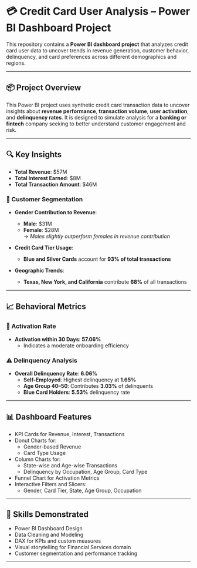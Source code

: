 # 💳 Credit Card User Analysis – Power BI Dashboard Project

This repository contains a **Power BI dashboard project** that analyzes credit card user
data to uncover trends in revenue generation, customer behavior, delinquency, and card
preferences across different demographics and regions.

---

## 📦 Project Overview

This Power BI project uses synthetic credit card transaction data to uncover insights about **revenue performance**,
**transaction volume**, **user activation**, and **delinquency rates**. It is designed to simulate analysis for
a **banking or fintech** company seeking to better understand customer engagement and risk.

---

## 🔍 Key Insights

- **Total Revenue**: $57M  
- **Total Interest Earned**: $8M  
- **Total Transaction Amount**: $46M  

### 🎯 Customer Segmentation
- **Gender Contribution to Revenue**:
  - **Male**: $31M  
  - **Female**: $28M  
  → _Males slightly outperform females in revenue contribution_

- **Credit Card Tier Usage**:
  - **Blue and Silver Cards** account for **93% of total transactions**

- **Geographic Trends**:
  - **Texas, New York, and California** contribute **68%** of all transactions

---

## 📈 Behavioral Metrics

### 🚀 Activation Rate
- **Activation within 30 Days**: **57.06%**
  - Indicates a moderate onboarding efficiency

### ⚠️ Delinquency Analysis
- **Overall Delinquency Rate**: **6.06%**
  - **Self-Employed**: Highest delinquency at **1.65%**
  - **Age Group 40–50**: Contributes **3.03%** of delinquents
  - **Blue Card Holders**: **5.53%** delinquency rate

---

## 📊 Dashboard Features

- KPI Cards for Revenue, Interest, Transactions
- Donut Charts for:
  - Gender-based Revenue
  - Card Type Usage
- Column Charts for:
  - State-wise and Age-wise Transactions
  - Delinquency by Occupation, Age Group, Card Type
- Funnel Chart for Activation Metrics
- Interactive Filters and Slicers:
  - Gender, Card Tier, State, Age Group, Occupation

---

## 🧠 Skills Demonstrated

- Power BI Dashboard Design
- Data Cleaning and Modeling
- DAX for KPIs and custom measures
- Visual storytelling for Financial Services domain
- Customer segmentation and performance tracking

---
